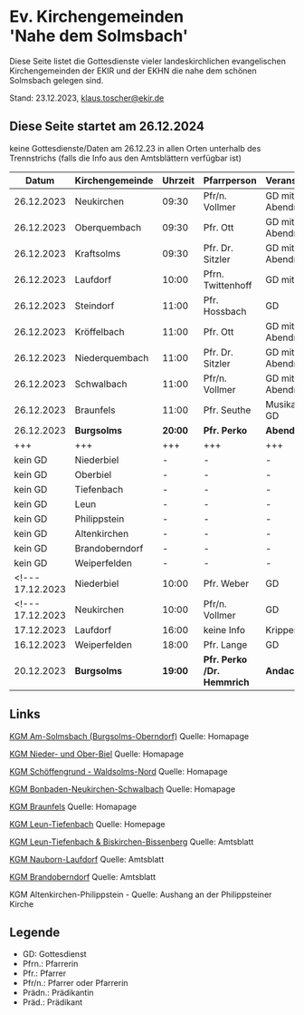 # Ev. Kirchengemeinden<br>'Nahe dem Solmsbach'
Diese Seite listet die Gottesdienste vieler landeskirchlichen evangelischen Kirchengemeinden
der EKIR und der EKHN die nahe dem schönen Solmsbach gelegen sind.

Stand: 23.12.2023, klaus.toscher@ekir.de

**Diese Seite startet am 26.12.2024**
--------------------------------------------------------------------

keine Gottesdienste/Daten am 26.12.23 in allen Orten unterhalb des Trennstrichs (falls die Info aus den Amtsblättern verfügbar ist)

 Datum        | Kirchengemeinde | Uhrzeit    | Pfarrperson       | Veranstaltung |
 ------------ | --------------- | ---------- | ----------------- | ------------- |
 26.12.2023   | Neukirchen      | 09:30      | Pfr/n. Vollmer    | GD mit Abendmahl |
 26.12.2023   | Oberquembach    | 09:30      | Pfr. Ott          | GD mit Abendmahl |
 26.12.2023   | Kraftsolms      | 09:30      | Pfr. Dr. Sitzler  | GD mit Abendmahl |
 26.12.2023   | Laufdorf        | 10:00      | Pfrn. Twittenhoff | GD mit Chor      |
 26.12.2023   | Steindorf       | 11:00      | Pfr. Hossbach     | GD               |
 26.12.2023   | Kröffelbach     | 11:00      | Pfr. Ott          | GD mit Abendmahl |
 26.12.2023   | Niederquembach  | 11:00      | Pfr. Dr. Sitzler  | GD mit Abendmahl | 
 26.12.2023   | Schwalbach      | 11:00      | Pfr/n. Vollmer    | GD mit Abendmahl |
 26.12.2023   | Braunfels       | 11:00      | Pfr. Seuthe       | Musikalischer GD |
 26.12.2023   | **Burgsolms**   | **20:00**  | **Pfr. Perko**    | **Abend GD**  |
 +++          | +++             | +++        | +++               | +++           | 
 kein GD      | Niederbiel      | -          | -                 | -             |
 kein GD      | Oberbiel        | -          | -                 | -             | 
 kein GD      | Tiefenbach      | -          | -                 | -             |
 kein GD      | Leun            | -          | -                 | -             | 
 kein GD      | Philippstein    | -          | -                 | -             |
 kein GD      | Altenkirchen    | -          | -                 | -             | 
 kein GD      | Brandoberndorf  | -          | -                 | -             |
 kein GD      | Weiperfelden    | -          | -                 | -             |
<!--- 17.12.2023   | Niederbiel      | 10:00      | Pfr. Weber        | GD            |
<!--- 17.12.2023   | Neukirchen      | 10:00      | Pfr/n. Vollmer    | GD            |
 17.12.2023   | Laufdorf        | 16:00      | keine Info        | Krippenspiel  |
 16.12.2023   | Weiperfelden    | 18:00      | Pfr. Lange        | GD            |
 20.12.2023   | **Burgsolms**   | **19:00**  | **Pfr. Perko /Dr. Hemmrich**  | **Andacht** | 


## Links

[KGM Am-Solmsbach (Burgsolms-Oberndorf)](https://burgsolms.ekir.de) Quelle: Homapage

[KGM Nieder- und Ober-Biel](http://www.kirche-niederbiel.de/termine) Quelle: Homapage

[KGM Schöffengrund - Waldsolms-Nord](https://schoeffengrund-waldsolms.ekir.de) Quelle: Homapage

[KGM Bonbaden-Neukirchen-Schwalbach](https://www.evangelisch-bonbaden-schwalbach-neukirchen.de/gottesdienste/) Quelle: Homapage

[KGM Braunfels](https://www.evangelisch-in-braunfels.de) Quelle: Homapage

[KGM Leun-Tiefenbach](http://evangelische-kirchengemeinde-leun.de/gottesdiensplan/) Quelle: Homepage

[KGM Leun-Tiefenbach & Biskirchen-Bissenberg](https://ol.wittich.de/titel/1108/) Quelle: Amtsblatt

[KGM Nauborn-Laufdorf](https://ol.wittich.de/titel/1161/) Quelle: Amtsblatt

[KGM Brandoberndorf](https://ol.wittich.de/titel/1212/) Quelle: Amtsblatt

KGM Altenkirchen-Philippstein - Quelle: Aushang an der Philippsteiner Kirche

## Legende
- GD: Gottesdienst
- Pfrn.: Pfarrerin
- Pfr.: Pfarrer
- Pfr/n.: Pfarrer oder Pfarrerin
- Prädn.: Prädikantin
- Präd.: Prädikant
